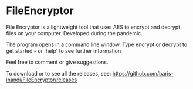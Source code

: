 # FileEncryptor
File Encryptor is a lightweight tool that uses AES to encrypt and decrypt files on your computer. Developed during the pandemic. 

The program opens in a command line window. Type encrypt or decrypt to get started - or 'help' to see further information

Feel free to comment or give suggestions.

To download or to see all the releases, see:
https://github.com/baris-inandi/FileEncryptor/releases
